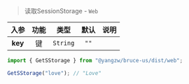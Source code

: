 > 读取SessionStorage - `Web`

入参|功能|类型|默认|说明
:-:|:-:|:-:|:-:|-
**key**|键|`String`|`""`

```js
import { GetSStorage } from "@yangzw/bruce-us/dist/web";

GetSStorage("love"); // "Love"
```